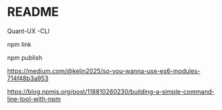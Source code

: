 # README #

Quant-UX -CLI


npm link

npm publish

https://medium.com/@kelin2025/so-you-wanna-use-es6-modules-714f48b3a953

https://blog.npmjs.org/post/118810260230/building-a-simple-command-line-tool-with-npm